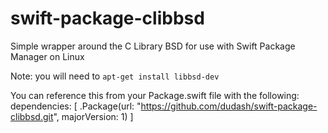 # swift-package-clibbsd
Simple wrapper around the C Library BSD for use with Swift Package Manager on Linux

Note: you will need to `apt-get install libbsd-dev`

You can reference this from your Package.swift file with the following:
	  dependencies: [
	    .Package(url:  "https://github.com/dudash/swift-package-clibbsd.git", majorVersion: 1)
	  ]